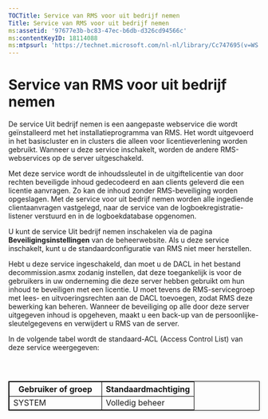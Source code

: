 ```yaml
---
TOCTitle: Service van RMS voor uit bedrijf nemen
Title: Service van RMS voor uit bedrijf nemen
ms:assetid: '97677e3b-bc83-47ec-b6db-d326cd94566c'
ms:contentKeyID: 18114088
ms:mtpsurl: 'https://technet.microsoft.com/nl-nl/library/Cc747695(v=WS.10)'
---
```


Service van RMS voor uit bedrijf nemen
======================================

De service Uit bedrijf nemen is een aangepaste webservice die wordt geïnstalleerd met het installatieprogramma van RMS. Het wordt uitgevoerd in het basiscluster en in clusters die alleen voor licentieverlening worden gebruikt. Wanneer u deze service inschakelt, worden de andere RMS-webservices op de server uitgeschakeld.

Met deze service wordt de inhoudssleutel in de uitgiftelicentie van door rechten beveiligde inhoud gedecodeerd en aan clients geleverd die een licentie aanvragen. Zo kan de inhoud zonder RMS-beveiliging worden opgeslagen. Met de service voor uit bedrijf nemen worden alle ingediende clientaanvragen vastgelegd, naar de service van de logboekregistratie-listener verstuurd en in de logboekdatabase opgenomen.

U kunt de service Uit bedrijf nemen inschakelen via de pagina **Beveiligingsinstellingen** van de beheerwebsite. Als u deze service inschakelt, kunt u de standaardconfiguratie van RMS niet meer herstellen.

Hebt u deze service ingeschakeld, dan moet u de DACL in het bestand decommission.asmx zodanig instellen, dat deze toegankelijk is voor de gebruikers in uw onderneming die deze server hebben gebruikt om hun inhoud te beveiligen met een licentie. U moet tevens de RMS-servicegroep met lees- en uitvoeringsrechten aan de DACL toevoegen, zodat RMS deze bewerking kan beheren. Wanneer de beveiliging op alle door deze server uitgegeven inhoud is opgeheven, maakt u een back-up van de persoonlijke-sleutelgegevens en verwijdert u RMS van de server.

In de volgende tabel wordt de standaard-ACL (Access Control List) van deze service weergegeven:

###  

 
<table style="border:1px solid black;">
<colgroup>
<col width="50%" />
<col width="50%" />
</colgroup>
<thead>
<tr class="header">
<th style="border:1px solid black;" >Gebruiker of groep</th>
<th style="border:1px solid black;" >Standaardmachtiging</th>
</tr>
</thead>
<tbody>
<tr class="odd">
<td style="border:1px solid black;">SYSTEM</td>
<td style="border:1px solid black;">Volledig beheer</td>
</tr>
</tbody>
</table>
